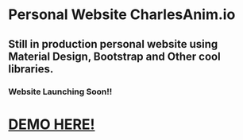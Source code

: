 # Personal Website CharlesAnim.io

## Still in production personal website using Material Design, Bootstrap and Other cool libraries.

### Website Launching Soon!!

# [DEMO HERE!](https://charlesanim.github.io/CharlesAnim.io/)
